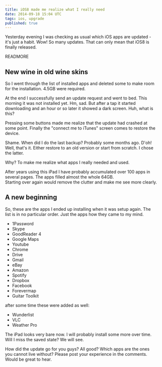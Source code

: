```yaml
---
title: iOS8 made me realize what I really need
date: 2014-09-18 15:04 UTC
tags: ios, upgrade
published: true
---
```


Yesterday evening I was checking as usual which iOS apps are updated - it's just a habit. Wow! So many updates. That can only mean that iOS8 is finally released.

READMORE

## New wine in old wine skins

So I went through the list of installed apps and deleted some to make room for the installation. 4.5GB were required.

At the end I successfully send an update request and went to bed. This morning it was not installed yet. Hm, sad. But after a tap it started downloading and an hour or so later it showed a dark screen.
Huh, what is this?

Pressing some buttons made me realize that the update had crashed at some point. Finally the "connect me to iTunes" screen comes to restore the device.

Shame. When did I do the last backup? Probably some months ago. D'oh!  
Well, that's it. Either restore to an old version or start from scratch. I chose the latter.

Why? To make me realize what apps I really needed and used.

After years using this iPad I have probably accumulated over 100 apps in several pages. The apps filled almost the whole 64GB.  
Starting over again would remove the clutter and make me see more clearly.

## A new beginning

So, these are the apps I ended up installing when it was setup again. The list is in no particular order. Just the apps how they came to my mind.

- 1Password
- Skype
- GoodReader 4
- Google Maps
- Youtube
- Chrome
- Drive
- Gmail
- eBay
- Amazon
- Spotify
- Dropbox
- Facebook
- Forevermap
- Guitar Toolkit

after some time these were added as well:

- Wunderlist
- VLC
- Weather Pro

The iPad looks very bare now. I will probably install some more over time. Will I miss the saved state? We will see.

How did the update go for you guys? All good? Which apps are the ones you cannot live without? Please post your experience in the comments. Would be great to hear.

